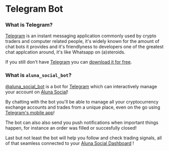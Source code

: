 # Telegram Bot

### What is Telegram?

[Telegram](http://t.me) is an instant messaging application commonly used by crypto traders and computer related people, it's widely known for the amount of chat bots it provides and it's friendlyness to developers
one of the greatest chat applcation around, it's
like Whatsapp on (a)steroids.

If you still don't have [Telegram](http://t.me) you can [download it for free](http://t.me).

### What is `aluna_social_bot`?

[@aluna_social_bot](http://t.me/aluna_social_bot) is a bot for [Telegram](http://t.me) which can interactively manage your account on [Aluna Social](https://aluna.social)!

By chatting with the bot you'll be able to manage all your cryptocurrency exchange accounts and trades from a unique place, even on the go using [Telegram's mobile app](http://t.me)!

The bot can also also send you push notifications when important things happen, for instance an order was filled or succesfully closed!

Last but not least the bot will help you follow and check trading signals, all of that seamless connected to your [Aluna Social Dashboard](https://www.aluna.social/dashboard) !

<!--![screenshot](http://blog.evanyou.me/images/vue-component.png)-->

<!--Here are some of the cool things `@aluna_social_bot` can help you out with:-->

<!--- Open Orders and managed orders on your Exchange and Margin Accounts-->
<!--- Close one or multiple Positions at the same time-->
<!--- Notification when a Position is Open or Closed-->
<!--- Help you in order to easily update Stop Loss or Take Profit values-->
<!--- Add Trailing Stops to your orders-->
<!--- Trade in group chats in order to assist and be assisted by other users-->
<!--- Work the same way on all modern Operational Systems and Devices-->